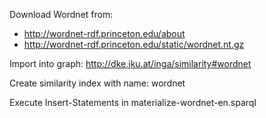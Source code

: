 Download Wordnet from:

* http://wordnet-rdf.princeton.edu/about
* http://wordnet-rdf.princeton.edu/static/wordnet.nt.gz

Import into graph: http://dke.jku.at/inga/similarity#wordnet

Create similarity index with name: wordnet

Execute Insert-Statements in materialize-wordnet-en.sparql